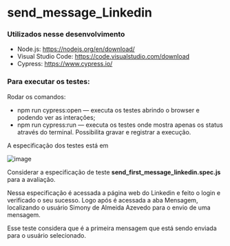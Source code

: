 # send_message_Linkedin

### Utilizados nesse desenvolvimento
  
* Node.js: https://nodejs.org/en/download/
* Visual Studio Code: https://code.visualstudio.com/download
* Cypress: https://www.cypress.io/

### Para executar os testes:
Rodar os comandos:

* npm run cypress:open — executa os testes abrindo o browser e podendo ver as interações;
* npm run cypress:run — executa os testes onde mostra apenas os status através do terminal. Possibilita gravar e registrar a execução.

A especificação dos testes está em 

   ![image](https://user-images.githubusercontent.com/69819910/90885222-95b55300-e387-11ea-92de-cd2dadff558b.png)
   
Considerar a especificação de teste **send_first_message_linkedin.spec.js** para a avaliação.

Nessa especificação é acessada a página web do Linkedin e feito o login e verificado o seu sucesso. Logo após é acessada a aba Mensagem, localizando o usuário Simony de Almeida Azevedo para o envio de uma mensagem.

Esse teste considera que é a primeira mensagem que está sendo enviada para o usuário selecionado.
